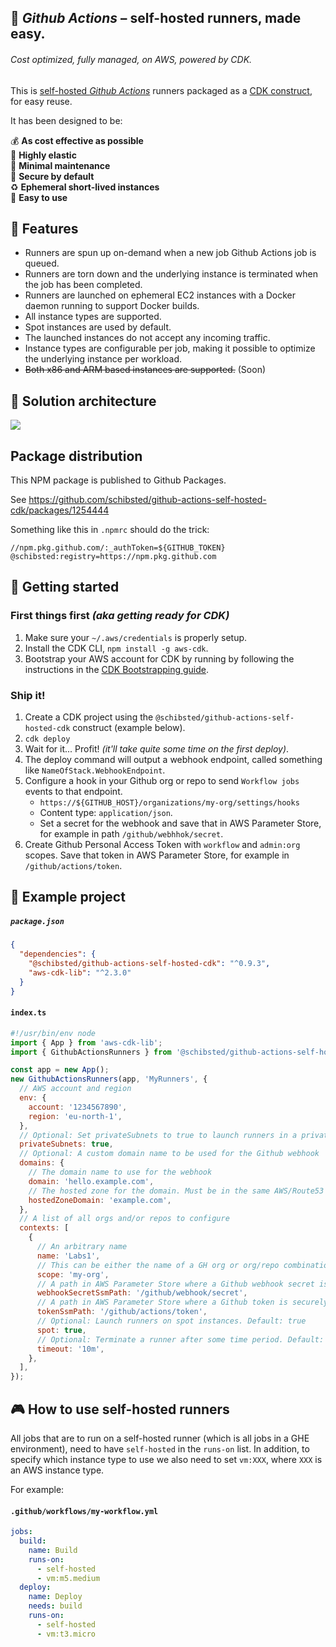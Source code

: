## :rocket: _Github Actions_ – self-hosted runners, made easy.

###### _Cost optimized, fully managed, on AWS, powered by CDK._

This is [self-hosted _Github Actions_](https://docs.github.com/en/actions/hosting-your-own-runners/about-self-hosted-runners) runners packaged as a [CDK construct](https://aws.amazon.com/cdk/), for easy reuse.

It has been designed to be:

:moneybag: **As cost effective as possible**<br />
:gem: **Highly elastic**<br />
:sleeping_bed: **Minimal maintenance**<br />
:stop_sign: **Secure by default**<br />
:recycle: **Ephemeral short-lived instances**<br />
:hugs: **Easy to use**<br />

## :tophat: Features

- Runners are spun up on-demand when a new job Github Actions job is queued.
- Runners are torn down and the underlying instance is terminated when the job has been completed.
- Runners are launched on ephemeral EC2 instances with a Docker daemon running to support Docker builds.
- All instance types are supported.
- Spot instances are used by default.
- The launched instances do not accept any incoming traffic.
- Instance types are configurable per job, making it possible to optimize the underlying instance per workload.
- ~~Both x86 and ARM based instances are supported.~~ (Soon)

## :art: Solution architecture

<img src="https://docs.google.com/drawings/d/e/2PACX-1vQGyC_Wfy--Lf8Qdk1xkgW2fZrRG-vjAXM3ZcLPcdEI4TtG6BjwQ4gM3qVNTESbhbgTFAdSi8ZTK7Px/pub?w=1570&amp;h=673">

## Package distribution

This NPM package is published to Github Packages.

See https://github.com/schibsted/github-actions-self-hosted-cdk/packages/1254444

Something like this in `.npmrc` should do the trick:

```
//npm.pkg.github.com/:_authToken=${GITHUB_TOKEN}
@schibsted:registry=https://npm.pkg.github.com
```

## :traffic_light: Getting started

### First things first _(aka getting ready for CDK)_

1. Make sure your `~/.aws/credentials` is properly setup.
2. Install the CDK CLI, `npm install -g aws-cdk`.
3. Bootstrap your AWS account for CDK by running by following the instructions in the [CDK Bootstrapping guide](https://docs.aws.amazon.com/cdk/latest/guide/bootstrapping.html).

### Ship it!

1. Create a CDK project using the `@schibsted/github-actions-self-hosted-cdk` construct (example below).
2. `cdk deploy`
3. Wait for it... Profit! _(it'll take quite some time on the first deploy)_.
4. The deploy command will output a webhook endpoint, called something like `NameOfStack.WebhookEndpoint`.
5. Configure a hook in your Github org or repo to send `Workflow jobs` events to that endpoint.
   - `https://${GITHUB_HOST}/organizations/my-org/settings/hooks`
   - Content type: `application/json`.
   - Set a secret for the webhook and save that in AWS Parameter Store, for example in path `/github/webhhok/secret`.
6. Create Github Personal Access Token with `workflow` and `admin:org` scopes. Save that token in AWS Parameter Store, for example in `/github/actions/token`.

## :ribbon: Example project

##### `package.json`

```json
{
  "dependencies": {
    "@schibsted/github-actions-self-hosted-cdk": "^0.9.3",
    "aws-cdk-lib": "^2.3.0"
  }
}
```

#### `index.ts`

```js
#!/usr/bin/env node
import { App } from 'aws-cdk-lib';
import { GithubActionsRunners } from '@schibsted/github-actions-self-hosted-cdk';

const app = new App();
new GithubActionsRunners(app, 'MyRunners', {
  // AWS account and region
  env: {
    account: '1234567890',
    region: 'eu-north-1',
  },
  // Optional: Set privateSubnets to true to launch runners in a private subnet which communicates with the Internet through a NAT Gateway. Set to false to launch runners in a public subnet. Default: false
  privateSubnets: true,
  // Optional: A custom domain name to be used for the Github webhook
  domains: {
    // The domain name to use for the webhook
    domain: 'hello.example.com',
    // The hosted zone for the domain. Must be in the same AWS/Route53 account.
    hostedZoneDomain: 'example.com',
  },
  // A list of all orgs and/or repos to configure
  contexts: [
    {
      // An arbitrary name
      name: 'Labs1',
      // This can be either the name of a GH org or org/repo combination (e.g. my-org/my-repo)
      scope: 'my-org',
      // A path in AWS Parameter Store where a Github webhook secret is securly stored
      webhookSecretSsmPath: '/github/webhook/secret',
      // A path in AWS Parameter Store where a Github token is securely stored
      tokenSsmPath: '/github/actions/token',
      // Optional: Launch runners on spot instances. Default: true
      spot: true,
      // Optional: Terminate a runner after some time period. Default: 30m
      timeout: '10m',
    },
  ],
});
```

## :video_game: How to use self-hosted runners

All jobs that are to run on a self-hosted runner (which is all jobs in a GHE environment), need to have `self-hosted` in the `runs-on` list. In addition, to specify which instance type to use we also need to set `vm:XXX`, where `XXX` is an AWS instance type.

For example:

#### `.github/workflows/my-workflow.yml`

```yaml
jobs:
  build:
    name: Build
    runs-on:
      - self-hosted
      - vm:m5.medium
  deploy:
    name: Deploy
    needs: build
    runs-on:
      - self-hosted
      - vm:t3.micro
```
